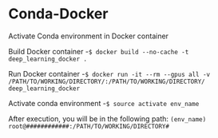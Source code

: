 # Conda-Docker
Activate Conda environment in Docker container

Build Docker container
-`$ docker build --no-cache -t deep_learning_docker .`

Run Docker container
-`$ docker run -it --rm --gpus all -v /PATH/TO/WORKING/DIRECTORY/:/PATH/TO/WORKING/DIRECTORY/ deep_learning_docker`

Activate conda environment
-`$ source activate env_name`

After execution, you will be in the following path:
`(env_name) root@############:/PATH/TO/WORKING/DIRECTORY#`

